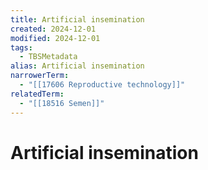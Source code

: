 ```yaml
---
title: Artificial insemination
created: 2024-12-01
modified: 2024-12-01
tags:
  - TBSMetadata
alias: Artificial insemination
narrowerTerm:
  - "[[17606 Reproductive technology]]"
relatedTerm:
  - "[[18516 Semen]]"
---
```

# Artificial insemination
